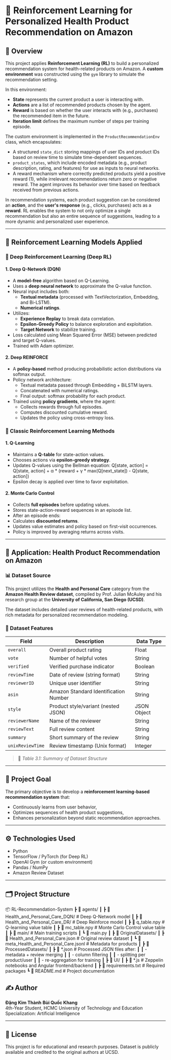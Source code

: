 # 🧠 Reinforcement Learning for Personalized Health Product Recommendation on Amazon

## 📌 Overview

This project applies **Reinforcement Learning (RL)** to build a personalized recommendation system for health-related products on Amazon. A **custom environment** was constructed using the `gym` library to simulate the recommendation setting.

In this environment:
- **State** represents the current product a user is interacting with.
- **Actions** are a list of recommended products chosen by the agent.
- **Reward** is based on whether the user interacts with (e.g., purchases) the recommended item in the future.
- **Iteration limit** defines the maximum number of steps per training episode.

The custom environment is implemented in the `ProductRecommendationEnv` class, which encapsulates:
- A structured `state_dict` storing mappings of user IDs and product IDs based on review time to simulate time-dependent sequences.
- `product_states`, which include encoded metadata (e.g., product description, rating, and features) for use as inputs to neural networks.
- A reward mechanism where correctly predicted products yield a positive reward (1), while irrelevant recommendations return zero or negative reward. The agent improves its behavior over time based on feedback received from previous actions.

In recommendation systems, each product suggestion can be considered an **action**, and the **user's response** (e.g., clicks, purchases) acts as a **reward**. RL enables the system to not only optimize a single recommendation but also an entire sequence of suggestions, leading to a more dynamic and personalized user experience.

---

## 🧠 Reinforcement Learning Models Applied

### 🔷 Deep Reinforcement Learning (Deep RL)

#### 1. Deep Q-Network (DQN)
- A **model-free** algorithm based on Q-Learning.
- Uses a **deep neural network** to approximate the Q-value function.
- Neural input includes both:
  - **Textual metadata** (processed with TextVectorization, Embedding, and Bi-LSTM).
  - **Numerical ratings**.
- Utilizes:
  - **Experience Replay** to break data correlation.
  - **Epsilon-Greedy Policy** to balance exploration and exploitation.
  - **Target Network** to stabilize training.
- Loss calculated using Mean Squared Error (MSE) between predicted and target Q-values.
- Trained with Adam optimizer.

#### 2. Deep REINFORCE
- A **policy-based** method producing probabilistic action distributions via softmax output.
- Policy network architecture:
  - Textual metadata passed through Embedding + BiLSTM layers.
  - Concatenated with numerical ratings.
  - Final output: softmax probability for each product.
- Trained using **policy gradients**, where the agent:
  - Collects rewards through full episodes.
  - Computes discounted cumulative reward.
  - Updates the policy using cross-entropy loss.

### 🔷 Classic Reinforcement Learning Methods

#### 1. Q-Learning
- Maintains a **Q-table** for state-action values.
- Chooses actions via **epsilon-greedy strategy**.
- Updates Q-values using the Bellman equation:
Q[state, action] = Q[state, action] + α * (reward + γ * max(Q[next_state]) - Q[state, action])
- Epsilon decay is applied over time to favor exploitation.

#### 2. Monte Carlo Control
- Collects **full episodes** before updating values.
- Stores state-action-reward sequences in an episode list.
- After an episode ends:
- Calculates **discounted returns**.
- Updates value estimates and policy based on first-visit occurrences.
- Policy is improved by averaging returns across visits.

---

## 🏥 Application: Health Product Recommendation on Amazon

### 📊 Dataset Source

This project utilizes the **Health and Personal Care** category from the **Amazon Health Review dataset**, compiled by Prof. Julian McAuley and his research group at the **University of California, San Diego (UCSD)**.

The dataset includes detailed user reviews of health-related products, with rich metadata for personalized recommendation modeling.

### 📁 Dataset Features

| Field | Description | Data Type |
|-------|-------------|------------|
| `overall` | Overall product rating | Float |
| `vote` | Number of helpful votes | String |
| `verified` | Verified purchase indicator | Boolean |
| `reviewTime` | Date of review (string format) | String |
| `reviewerID` | Unique user identifier | String |
| `asin` | Amazon Standard Identification Number | String |
| `style` | Product style/variant (nested JSON) | JSON Object |
| `reviewerName` | Name of the reviewer | String |
| `reviewText` | Full review content | String |
| `summary` | Short summary of the review | String |
| `unixReviewTime` | Review timestamp (Unix format) | Integer |

> 📌 *Table 3.1: Summary of Dataset Structure*

---

## 🎯 Project Goal

The primary objective is to develop a **reinforcement learning-based recommendation system** that:
- Continuously learns from user behavior,
- Optimizes sequences of health product suggestions,
- Enhances personalization beyond static recommendation approaches.

---

## ⚙️ Technologies Used

- Python
- TensorFlow / PyTorch (for Deep RL)
- OpenAI Gym (or custom environment)
- Pandas / NumPy
- Amazon Review Dataset

---

## 🗂️ Project Structure

📦 RL-Recommendation-System
┣ 📁 agents/
┃ ┣ 📁 Health_and_Personal_Care_DQN/ # Deep Q-Network model
┃ ┣ 📁 Health_and_Personal_Care_DR/ # Deep Reinforce model
┃ ┣ 📜 q_table.npy # Q-learning value table
┃ ┣ 📜 mc_table.npy # Monte Carlo Control value table
┃
┣ 📁 main/ # Main training scripts
┃ ┗ 📜 main.py
┃
┣ 📁 OriginalDatasets/
┃ ┣ 📜 Health_and_Personal_Care.json # Original review dataset
┃ ┗ 📜 meta_Health_and_Personal_Care.jsonl # Metadata for products
┃
┣ 📁 ProcessedDatasets/
┃ ┣ 📜 *.json # Processed JSON files after:
┃ ┃ - metadata + review merging
┃ ┃ - column filtering
┃ ┃ - splitting per product/user
┃ ┃ - re-aggregation for training
┃
┣ 📁 UI/
┃ ┣ 📜 *.js   # Zeppelin notebooks and Angular frontend/backend
┃
┣ 📜 requirements.txt # Required packages
┗ 📜 README.md # Project documentation

## ✍️ Author

**Đặng Kim Thành**
**Bùi Quốc Khang**  
4th-Year Student, HCMC University of Technology and Education  
Specialization: Artificial Intelligence

---

## 📄 License

This project is for educational and research purposes. Dataset is publicly available and credited to the original authors at UCSD.
